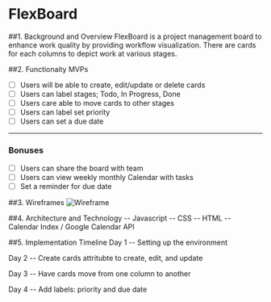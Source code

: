 # FlexBoard

##1. Background and Overview
FlexBoard is a project management board to enhance work quality by providing workflow visualization. There are cards for each columns to depict work at various stages.

##2. Functionaity MVPs
- [ ] Users will be able to create, edit/update or delete cards
- [ ] Users can label stages; Todo, In Progress, Done
- [ ] Users care able to move cards to other stages
- [ ] Users can label set priority
- [ ] Users can set a due date

----
### Bonuses
- [ ] Users can share the board with team
- [ ] Users can view weekly monthly Calendar with tasks
- [ ] Set a reminder for due date

##3. Wireframes
![Wireframe](https://i.imgur.com/ulTSfFK.png)

##4. Architecture and Technology
  -- Javascript
  -- CSS
  -- HTML
  -- Calendar Index / Google Calendar API

##5. Implementation Timeline
Day 1
  -- Setting up the environment

Day 2
  -- Create cards attritubte to create, edit, and update

Day 3
  -- Have cards move from one column to another

Day 4
  -- Add labels: priority and due date
